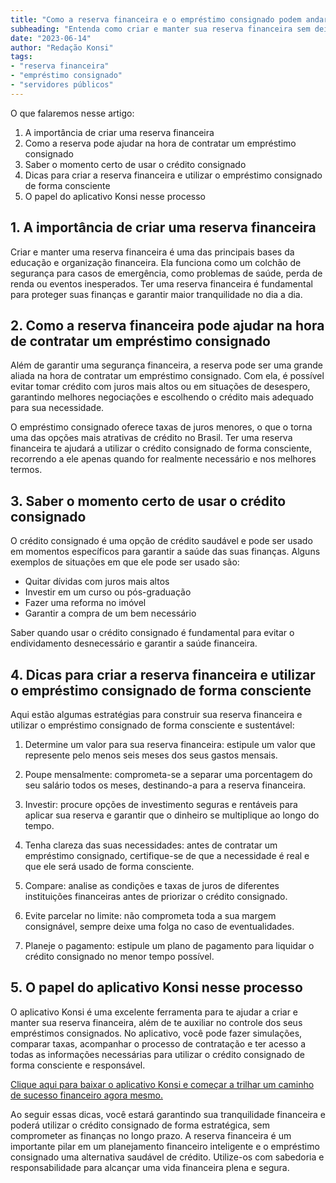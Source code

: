 ```yaml
---
title: "Como a reserva financeira e o empréstimo consignado podem andar juntos"
subheading: "Entenda como criar e manter sua reserva financeira sem deixar de lado o crédito consignado como uma opção de crédito saudável"
date: "2023-06-14"
author: "Redação Konsi"
tags:
- "reserva financeira"
- "empréstimo consignado"
- "servidores públicos"
---
```


O que falaremos nesse artigo:
1. A importância de criar uma reserva financeira
2. Como a reserva pode ajudar na hora de contratar um empréstimo consignado
3. Saber o momento certo de usar o crédito consignado
4. Dicas para criar a reserva financeira e utilizar o empréstimo consignado de forma consciente
5. O papel do aplicativo Konsi nesse processo

## 1. A importância de criar uma reserva financeira

Criar e manter uma reserva financeira é uma das principais bases da educação e organização financeira. Ela funciona como um colchão de segurança para casos de emergência, como problemas de saúde, perda de renda ou eventos inesperados. Ter uma reserva financeira é fundamental para proteger suas finanças e garantir maior tranquilidade no dia a dia.

## 2. Como a reserva financeira pode ajudar na hora de contratar um empréstimo consignado

Além de garantir uma segurança financeira, a reserva pode ser uma grande aliada na hora de contratar um empréstimo consignado. Com ela, é possível evitar tomar crédito com juros mais altos ou em situações de desespero, garantindo melhores negociações e escolhendo o crédito mais adequado para sua necessidade.

O empréstimo consignado oferece taxas de juros menores, o que o torna uma das opções mais atrativas de crédito no Brasil. Ter uma reserva financeira te ajudará a utilizar o crédito consignado de forma consciente, recorrendo a ele apenas quando for realmente necessário e nos melhores termos.

## 3. Saber o momento certo de usar o crédito consignado

O crédito consignado é uma opção de crédito saudável e pode ser usado em momentos específicos para garantir a saúde das suas finanças. Alguns exemplos de situações em que ele pode ser usado são:

- Quitar dívidas com juros mais altos
- Investir em um curso ou pós-graduação
- Fazer uma reforma no imóvel
- Garantir a compra de um bem necessário

Saber quando usar o crédito consignado é fundamental para evitar o endividamento desnecessário e garantir a saúde financeira.

## 4. Dicas para criar a reserva financeira e utilizar o empréstimo consignado de forma consciente

Aqui estão algumas estratégias para construir sua reserva financeira e utilizar o empréstimo consignado de forma consciente e sustentável:

1. Determine um valor para sua reserva financeira: estipule um valor que represente pelo menos seis meses dos seus gastos mensais.

2. Poupe mensalmente: comprometa-se a separar uma porcentagem do seu salário todos os meses, destinando-a para a reserva financeira.

3. Investir: procure opções de investimento seguras e rentáveis para aplicar sua reserva e garantir que o dinheiro se multiplique ao longo do tempo.

4. Tenha clareza das suas necessidades: antes de contratar um empréstimo consignado, certifique-se de que a necessidade é real e que ele será usado de forma consciente.

5. Compare: analise as condições e taxas de juros de diferentes instituições financeiras antes de priorizar o crédito consignado.

6. Evite parcelar no limite: não comprometa toda a sua margem consignável, sempre deixe uma folga no caso de eventualidades.

7. Planeje o pagamento: estipule um plano de pagamento para liquidar o crédito consignado no menor tempo possível.

## 5. O papel do aplicativo Konsi nesse processo

O aplicativo Konsi é uma excelente ferramenta para te ajudar a criar e manter sua reserva financeira, além de te auxiliar no controle dos seus empréstimos consignados. No aplicativo, você pode fazer simulações, comparar taxas, acompanhar o processo de contratação e ter acesso a todas as informações necessárias para utilizar o crédito consignado de forma consciente e responsável.

[Clique aqui para baixar o aplicativo Konsi e começar a trilhar um caminho de sucesso financeiro agora mesmo.](https://konsi.com.br/app-download)

Ao seguir essas dicas, você estará garantindo sua tranquilidade financeira e poderá utilizar o crédito consignado de forma estratégica, sem comprometer as finanças no longo prazo. A reserva financeira é um importante pilar em um planejamento financeiro inteligente e o empréstimo consignado uma alternativa saudável de crédito. Utilize-os com sabedoria e responsabilidade para alcançar uma vida financeira plena e segura.